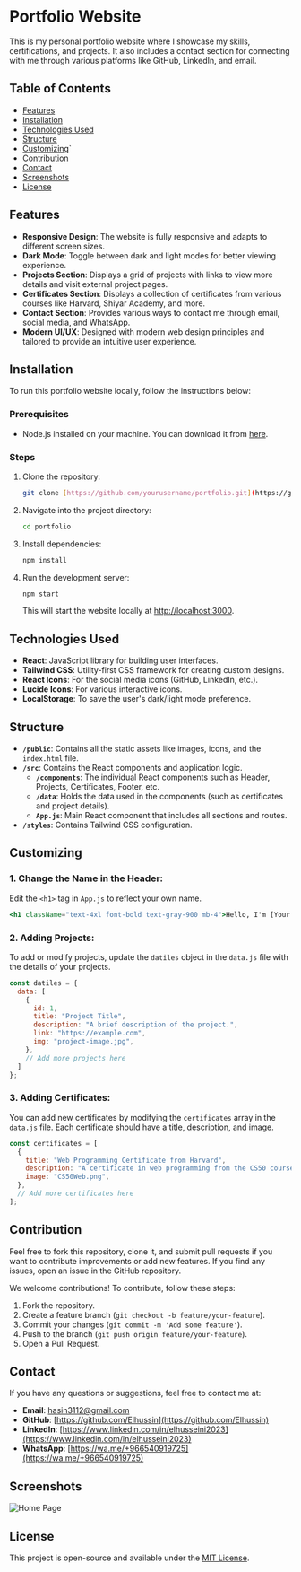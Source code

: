 
# Portfolio Website

This is my personal portfolio website where I showcase my skills, certifications, and projects. It also includes a contact section for connecting with me through various platforms like GitHub, LinkedIn, and email.

## Table of Contents
- [Features](#features)
- [Installation](#installation)
- [Technologies Used](#technologies-used)
- [Structure](#structure)
- [Customizing](#customizing)`  
- [Contribution](#contribution)
- [Contact](#contact)
- [Screenshots](#Screenshots)
- [License](#license)

## Features

- **Responsive Design**: The website is fully responsive and adapts to different screen sizes.
- **Dark Mode**: Toggle between dark and light modes for better viewing experience.
- **Projects Section**: Displays a grid of projects with links to view more details and visit external project pages.
- **Certificates Section**: Displays a collection of certificates from various courses like Harvard, Shiyar Academy, and more.
- **Contact Section**: Provides various ways to contact me through email, social media, and WhatsApp.
- **Modern UI/UX**: Designed with modern web design principles and tailored to provide an intuitive user experience.

## Installation

To run this portfolio website locally, follow the instructions below:

### Prerequisites

- Node.js installed on your machine. You can download it from [here](https://nodejs.org/).

### Steps

1. Clone the repository:
   ```bash
   git clone [https://github.com/yourusername/portfolio.git](https://github.com/Elhussin/io.git)
   ```

2. Navigate into the project directory:
   ```bash
   cd portfolio
   ```

3. Install dependencies:
   ```bash
   npm install
   ```

4. Run the development server:
   ```bash
   npm start
   ```

   This will start the website locally at [http://localhost:3000](http://localhost:3000).

## Technologies Used

- **React**: JavaScript library for building user interfaces.
- **Tailwind CSS**: Utility-first CSS framework for creating custom designs.
- **React Icons**: For the social media icons (GitHub, LinkedIn, etc.).
- **Lucide Icons**: For various interactive icons.
- **LocalStorage**: To save the user's dark/light mode preference.

## Structure

- **`/public`**: Contains all the static assets like images, icons, and the `index.html` file.
- **`/src`**: Contains the React components and application logic.
  - **`/components`**: The individual React components such as Header, Projects, Certificates, Footer, etc.
  - **`/data`**: Holds the data used in the components (such as certificates and project details).
  - **`App.js`**: Main React component that includes all sections and routes.
- **`/styles`**: Contains Tailwind CSS configuration.

## Customizing

### 1. Change the Name in the Header:
Edit the `<h1>` tag in `App.js` to reflect your own name.

```jsx
<h1 className="text-4xl font-bold text-gray-900 mb-4">Hello, I'm [Your Name]</h1>
```

### 2. Adding Projects:
To add or modify projects, update the `datiles` object in the `data.js` file with the details of your projects.

```javascript
const datiles = {
  data: [
    {
      id: 1,
      title: "Project Title",
      description: "A brief description of the project.",
      link: "https://example.com",
      img: "project-image.jpg",
    },
    // Add more projects here
  ]
};
```

### 3. Adding Certificates:
You can add new certificates by modifying the `certificates` array in the `data.js` file. Each certificate should have a title, description, and image.

```javascript
const certificates = [
  {
    title: "Web Programming Certificate from Harvard",
    description: "A certificate in web programming from the CS50 course by Harvard University.",
    image: "CS50Web.png",
  },
  // Add more certificates here
];
```


## Contribution

Feel free to fork this repository, clone it, and submit pull requests if you want to contribute improvements or add new features. If you find any issues, open an issue in the GitHub repository.

We welcome contributions! To contribute, follow these steps:
1. Fork the repository.
2. Create a feature branch (`git checkout -b feature/your-feature`).
3. Commit your changes (`git commit -m 'Add some feature'`).
4. Push to the branch (`git push origin feature/your-feature`).
5. Open a Pull Request.

## Contact

If you have any questions or suggestions, feel free to contact me at:
- **Email**: [hasin3112@gmail.com](mailto:hasin3112@gmail.com)
- **GitHub**: [https://github.com/Elhussin](https://github.com/Elhussin)
- **LinkedIn**: [https://www.linkedin.com/in/elhusseini2023](https://www.linkedin.com/in/elhusseini2023)
- **WhatsApp**: [https://wa.me/+966540919725](https://wa.me/+966540919725)

## Screenshots
![Home Page](path/to/screenshot.png)

## License

This project is open-source and available under the [MIT License](LICENSE).
